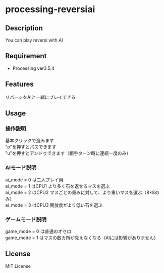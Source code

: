 # processing-reversiai

## Description
You can play reversi with AI  

## Requirement
* Processing ver3.5.4

## Features
リバーシをAIと一緒にプレイできる  

## Usage

### 操作説明
基本クリックで進みます  
"p"を押すとパスできます  
"u"を押すとアンドゥできます（相手ターン時に連続一度のみ） 

### AIモード説明
ai_mode = 0 は二人プレイ用  
ai_mode = 1 はCPU1 より多く石を返せるマスを選ぶ  
ai_mode = 2 はCPU2 マスごとの重みに対して、より重いマスを選ぶ（8×8のみ）  
ai_mode = 3 はCPU3 開放度がより低い石を選ぶ  

### ゲームモード説明
game_mode = 0 は普通のオセロ  
game_mode = 1 はマスの数カ所が見えなくなる（AIには影響がありません）  

## License
MIT License  
